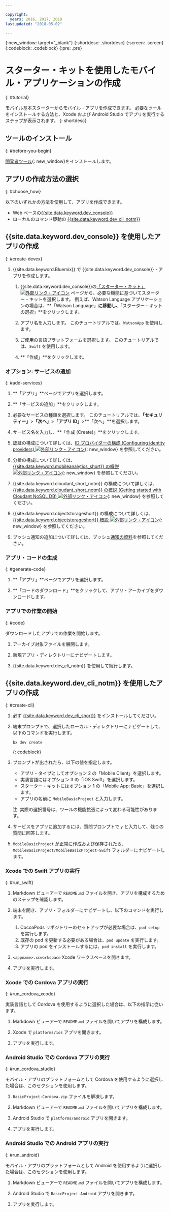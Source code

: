 ```yaml
---

copyright:
  years: 2016, 2017, 2018
lastupdated: "2018-05-02"

---
```


{:new_window: target="_blank"}
{:shortdesc: .shortdesc}
{:screen: .screen}
{:codeblock: .codeblock}
{:pre: .pre}

# スターター・キットを使用したモバイル・アプリケーションの作成
{: #tutorial}

モバイル基本スターターからモバイル・アプリを作成できます。 必要なツールをインストールする方法と、Xcode および Android Studio でアプリを実行するステップが表示されます。
{: shortdesc}

## ツールのインストール
{: #before-you-begin}

[開発者ツール](/docs/cli/idt/index.html#create){: new_window}をインストールします。

## アプリの作成方法の選択
{: #choose_how}

以下のいずれかの方法を使用して、アプリを作成できます。
- Web ベースの[{{site.data.keyword.dev_console}}](#create-devex)
- ローカルのコマンド駆動の [{{site.data.keyword.dev_cli_notm}}](#create-cli)

## {{site.data.keyword.dev_console}} を使用したアプリの作成
{: #create-devex}

1. {{site.data.keyword.Bluemix}} で {{site.data.keyword.dev_console}}・アプリを作成します。

    1. {{site.data.keyword.dev_console}}の[「スターター・キット」![外部リンク・アイコン](../../icons/launch-glyph.svg "外部リンク・アイコン")](https://console.ng.bluemix.net/developer/appservice/starter-kits/) ページから、必要な機能に基づいてスターター・キットを選択します。 例えば、Watson Language アプリケーションの場合は、**「Watson Language」**に移動し、**「スターター・キットの選択」**をクリックします。

    2. アプリ名を入力します。 このチュートリアルでは、`WatsonApp` を使用します。   

    3. ご使用の言語プラットフォームを選択します。 このチュートリアルでは、`Swift` を使用します。

    4. **「作成」**をクリックします。

### オプション: サービスの追加
{: #add-services}

1. **「アプリ」**ページでアプリを選択します。

2. **「サービスの追加」**をクリックします。

3. 必要なサービスの種類を選択します。 このチュートリアルでは、**「セキュリティー」**>**「次へ」**>**「アプリ ID」**>**「次へ」**を選択します。

4. サービス名を入力し、**「作成 (Create)」**をクリックします。

5. 認証の構成について詳しくは、[ID プロバイダーの構成 (Configuring identity providers) ![外部リンク・アイコン](../../icons/launch-glyph.svg "外部リンク・アイコン")](/docs/services/appid/identity-providers.html){: new_window} を参照してください。

6. 分析の構成について詳しくは、[{{site.data.keyword.mobileanalytics_short}} の概説 ![外部リンク・アイコン](../../icons/launch-glyph.svg "外部リンク・アイコン")](/docs/services/mobileanalytics/index.html){: new_window} を参照してください。

7. {{site.data.keyword.cloudant_short_notm}} の構成について詳しくは、[{{site.data.keyword.cloudant_short_notm}} の概説 (Getting started with Cloudant NoSQL DB) ![外部リンク・アイコン](../../icons/launch-glyph.svg "外部リンク・アイコン")](/docs/services/Cloudant/index.html){: new_window} を参照してください。

8. {{site.data.keyword.objectstorageshort}} の構成について詳しくは、[{{site.data.keyword.objectstorageshort}} 概説 ![外部リンク・アイコン](../../icons/launch-glyph.svg "外部リンク・アイコン")](/docs/services/ObjectStorage/index.html){: new_window} を参照してください。

9. プッシュ通知の追加について詳しくは、プッシュ[通知の資料](/docs/services/mobilepush/c_overview_push.html#overview-push)を参照してください。

### アプリ・コードの生成
{: #generate-code}

1. **「アプリ」**ページでアプリを選択します。

2. **「コードのダウンロード」**をクリックして、アプリ・アーカイブをダウンロードします。

### アプリでの作業の開始
{: #code}

ダウンロードしたアプリでの作業を開始します。

1. アーカイブ対象ファイルを展開します。

2. 新規アプリ・ディレクトリーにナビゲートします。

3. {{site.data.keyword.dev_cli_notm}} を使用して続行します。


## {{site.data.keyword.dev_cli_notm}} を使用したアプリの作成
{: #create-cli}

1. 必ず [{{site.data.keyword.dev_cli_short}}](/docs/cli/idt/index.html) をインストールしてください。

2. 端末プロンプトで、選択したローカル・ディレクトリーにナビゲートして、以下のコマンドを実行します。

	```
	bx dev create
	```
	{: codeblock}

3. プロンプトが出されたら、以下の値を指定します。

	* アプリ・タイプとしてオプション 2 の「Mobile Client」を選択します。
	* 実装言語にはオプション 3 の「iOS Swift」を選択します。
	* スターター・キットにはオプション 1 の「Mobile App: Basic」を選択します。
	* アプリの名前に `MobileBasicProject` と入力します。

    注: 実際の選択番号は、ツールの機能拡張によって変わる可能性があります。

4. サービスをアプリに追加するには、質問プロンプトで `y` と入力して、残りの質問に回答します。

5. `MobileBasicProject` が正常に作成および保存されたら、`MobileBasicProject/MobileBasicProject-Swift` フォルダーにナビゲートします。

### Xcode での Swift アプリの実行
{: #run_swift}

1. Markdown ビューアーで `README.md` ファイルを開き、アプリを構成するためのステップを確認します。

2. 端末を開き、アプリ・フォルダーにナビゲートし、以下のコマンドを実行します。
    1. CocoaPods リポジトリーのセットアップが必要な場合は、`pod setup` を実行します。
    2. 既存の pod を更新する必要がある場合は、`pod update` を実行します。
    3. アプリの pod をインストールするには、`pod install` を実行します。

3. `<appname>.xcworkspace` Xcode ワークスペースを開きます。

4. アプリを実行します。

### Xcode での Cordova アプリの実行
{: #run_cordova_xcode}

実装言語として Cordova を使用するように選択した場合は、以下の指示に従います。

1. Markdown ビューアーで `README.md` ファイルを開いてアプリを構成します。

2. Xcode で `platforms/ios` アプリを開きます。

3. アプリを実行します。

### Android Studio での Cordova アプリの実行
{: #run_cordova_studio}

モバイル・アプリのプラットフォームとして Cordova を使用するように選択した場合は、このセクションを使用します。

1. `BasicProject-Cordova.zip` ファイルを解凍します。

2. Markdown ビューアーで `README.md` ファイルを開いてアプリを構成します。

3. Android Studio で `platforms/android` アプリを開きます。

4. アプリを実行します。

### Android Studio での Android アプリの実行
{: #run_android}

モバイル・アプリのプラットフォームとして Android を使用するように選択した場合は、このセクションを使用します。

1. Markdown ビューアーで `README.md` ファイルを開いてアプリを構成します。

2. Android Studio で `BasicProject-Android` アプリを開きます。

3. アプリを実行します。
